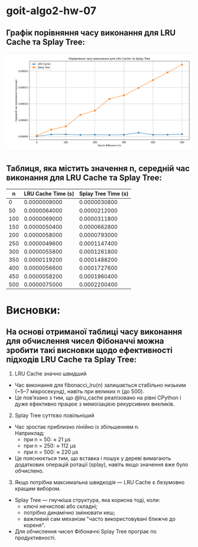 # goit-algo2-hw-07


## Графік порівняння часу виконання для LRU Cache та Splay Tree:
![alt text](Screenshot.png)

## Таблиця, яка містить значення n, середній час виконання для LRU Cache та Splay Tree: 

| n   | LRU Cache Time (s)  | Splay Tree Time (s) |
|-----|---------------------|---------------------|
| 0   | 0.0000009000        | 0.0000030800        |
| 50  | 0.0000064000        | 0.0000212000        |
| 100 | 0.0000069000        | 0.0000311800        |
| 150 | 0.0000050400        | 0.0000662800        |
| 200 | 0.0000058000        | 0.0000793000        |
| 250 | 0.0000049600        | 0.0001147400        |
| 300 | 0.0000055800        | 0.0001261800        |
| 350 | 0.0000119200        | 0.0001488200        |
| 400 | 0.0000056600        | 0.0001727600        |
| 450 | 0.0000058200        | 0.0001960400        |
| 500 | 0.0000075000        | 0.0002200400        |



# Висновки:
## На основі отриманої таблиці часу виконання для обчислення чисел Фібоначчі можна зробити такі висновки щодо ефективності підходів LRU Cache та Splay Tree:

1. LRU Cache значно швидший
- Час виконання для fibonacci_lru(n) залишається стабільно низьким (~5–7 мікросекунд), навіть при великих n (до 500).
- Це пов’язано з тим, що @lru_cache реалізовано на рівні CPython і дуже ефективно працює з мемоізацією рекурсивних викликів.

2. Splay Tree суттєво повільніший
- Час зростає приблизно лінійно із збільшенням n.\
Наприклад:
  * при n = 50: ≈ 21 μs
  * при n = 250: ≈ 112 μs
  * при n = 500: ≈ 220 μs
- Це пояснюється тим, що вставка і пошук у дереві вимагають додаткових операцій ротації (splay), навіть якщо значення вже було обчислено.

3. Якщо потрібна максимальна швидкодія — LRU Cache є безумовно кращим вибором.
- Splay Tree — гнучкіша структура, яка корисна тоді, коли:
  * ключі нечислові або складні;
  * потрібно динамічно змінювати кеш;
  * важливий сам механізм "часто використовувані ближче до кореня".
- Для обчислення чисел Фібоначчі Splay Tree програє по продуктивності.

